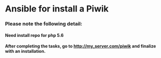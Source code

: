 # Ansible for install a Piwik

### Please note the following detail:
#### Need install repo for php 5.6
#### After completing the tasks, go to http://my_server.com/piwik and finalize with an installation.
